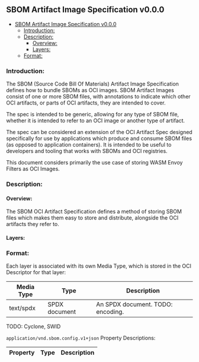 
## SBOM Artifact Image Specification v0.0.0

- [SBOM Artifact Image Specification v0.0.0](#sbom-artifact-image-specification-v000)
  - [Introduction:](#introduction)
  - [Description:](#description)
    - [Overview:](#overview)
    - [Layers:](#layers)
  - [Format:](#format)


### Introduction:

The SBOM (Source Code Bill Of Materials) Artifact Image Specification defines how to bundle SBOMs as OCI images.
SBOM Artifact Images consist of one or more SBOM files, with annotations to indicate which other OCI artifacts, or parts of OCI artifacts, they are intended to cover.

The spec is intended to be generic, allowing for any type of SBOM file, whether it is intended to refer to an OCI image or another type of artifact.

The spec can be considered an extension of the OCI Artifact Spec designed specifically for use by applications which produce and consume SBOM files (as opposed to application containers).
It is intended to be useful to developers and tooling that works with SBOMs and OCI registries.

This document considers primarily the use case of storing WASM Envoy Filters as OCI Images.


### Description:

#### Overview:

The SBOM OCI Artifact Specification defines a method of storing SBOM files which makes them easy to store and distribute, alongside the OCI artifacts they refer to.


#### Layers:

<insert stuff about layers here>

### Format:

Each layer is associated with its own Media Type, which is stored in the OCI Descriptor for that layer:

| Media Type | Type | Description |
|------------|------|-------------|
| text/spdx | SPDX document | An SPDX document. TODO: encoding.
TODO: Cyclone, SWID

`application/vnd.sbom.config.v1+json` Property Descriptions:

| Property   | Type | Description |
|------------|------|-------------|


